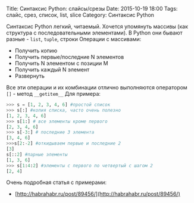 Title: Синтаксис Python: слайсы/срезы
Date: 2015-10-19 18:00
Tags: слайс, срез, список, list, slice
Category: Синтаксис Python

Синтаксис Python легкий, читаемый. 
Хочется упомянуть массивы (как структура с последовательными элементами). В Python они бывают разные - ```list```, ```tuple```, строки
Операции с массивами:

- Получить копию
- Получить первые/последние N элементов
- Получить N элементом с позиции M
- Получить каждый N элемент
- Развернуть 

Все эти операции и их комбинации отлично выполняются оператором ```[]``` - метод ```__getitem__```
Для примера:

```python
>>> s = [1, 2, 3, 4, 6] #простой список
>>> s[:] #копия списка, часто очень полезно
[1, 2, 3, 4, 6]
>>> s[1:] # все элементы кроме первого
[2, 3, 4, 6]
>>> s[-3:] # последние 3 элемента
[3, 4, 6]
>>>s[2:-2] #откидываем первые и последние 2
[3]
s[::2] #парные элементы
[1, 3, 6]
>>> s[1:4:2] #элементы с первого по четвертый с шагом 2
[2, 4]
```

Очень подробная статья с примерами:

- [http://habrahabr.ru/post/89456/](http://habrahabr.ru/post/89456/)